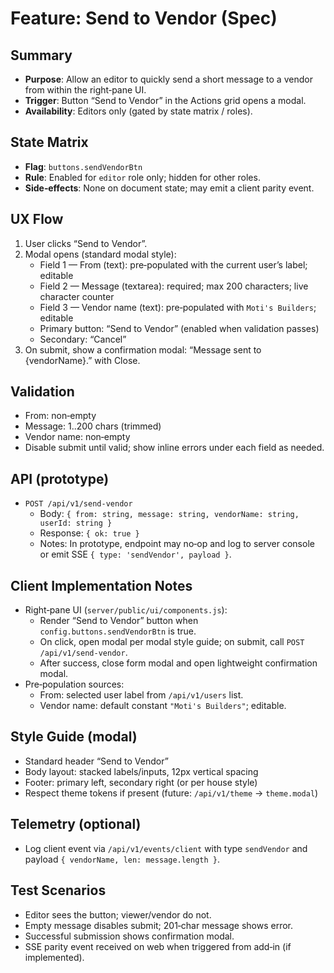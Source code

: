 # Feature: Send to Vendor (Spec)

## Summary
- **Purpose**: Allow an editor to quickly send a short message to a vendor from within the right‑pane UI.
- **Trigger**: Button “Send to Vendor” in the Actions grid opens a modal.
- **Availability**: Editors only (gated by state matrix / roles).

## State Matrix
- **Flag**: `buttons.sendVendorBtn`
- **Rule**: Enabled for `editor` role only; hidden for other roles.
- **Side‑effects**: None on document state; may emit a client parity event.

## UX Flow
1) User clicks “Send to Vendor”.
2) Modal opens (standard modal style):
   - Field 1 — From (text): pre‑populated with the current user’s label; editable
   - Field 2 — Message (textarea): required; max 200 characters; live character counter
   - Field 3 — Vendor name (text): pre‑populated with `Moti's Builders`; editable
   - Primary button: “Send to Vendor” (enabled when validation passes)
   - Secondary: “Cancel”
3) On submit, show a confirmation modal: “Message sent to {vendorName}.” with Close.

## Validation
- From: non‑empty
- Message: 1..200 chars (trimmed)
- Vendor name: non‑empty
- Disable submit until valid; show inline errors under each field as needed.

## API (prototype)
- `POST /api/v1/send-vendor`
  - Body: `{ from: string, message: string, vendorName: string, userId: string }`
  - Response: `{ ok: true }`
  - Notes: In prototype, endpoint may no‑op and log to server console or emit SSE `{ type: 'sendVendor', payload }`.

## Client Implementation Notes
- Right‑pane UI (`server/public/ui/components.js`):
  - Render “Send to Vendor” button when `config.buttons.sendVendorBtn` is true.
  - On click, open modal per modal style guide; on submit, call `POST /api/v1/send-vendor`.
  - After success, close form modal and open lightweight confirmation modal.
- Pre‑population sources:
  - From: selected user label from `/api/v1/users` list.
  - Vendor name: default constant `"Moti's Builders"`; editable.

## Style Guide (modal)
- Standard header “Send to Vendor”
- Body layout: stacked labels/inputs, 12px vertical spacing
- Footer: primary left, secondary right (or per house style)
- Respect theme tokens if present (future: `/api/v1/theme` → `theme.modal`)

## Telemetry (optional)
- Log client event via `/api/v1/events/client` with type `sendVendor` and payload `{ vendorName, len: message.length }`.

## Test Scenarios
- Editor sees the button; viewer/vendor do not.
- Empty message disables submit; 201‑char message shows error.
- Successful submission shows confirmation modal.
- SSE parity event received on web when triggered from add‑in (if implemented).
